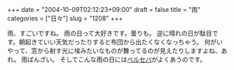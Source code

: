 +++
date = "2004-10-09T02:12:23+09:00"
draft = false
title = "雨"
categories = ["日々"]
slug = "1208"
+++

雨、すごいですね。
雨の日って大好きです。曇りも。
逆に晴れの日が駄目です。朝起きていい天気だったりすると布団から出たくなくなっちゃう。
何がいやって、窓から射す光に埃みたいなものが舞ってるのが見えたりしますよね、あれ。
雨ばんざい。
そしてこんな雨の日には<a href="http://www.amazon.co.jp/exec/obidos/ASIN/B00005GOJF/ref=pd_bxgy_img_2/249-3128463-9001932" target="_blank">ベルセバ</a>がよくあうのです。
